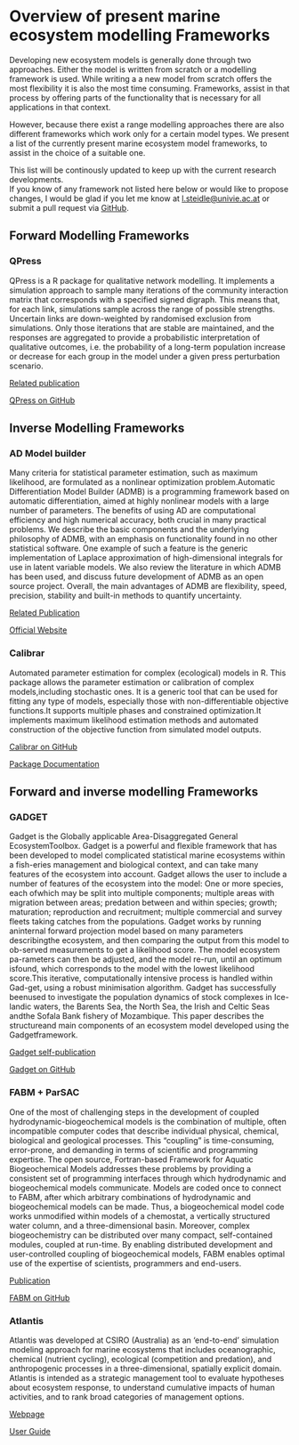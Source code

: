 # Overview of present marine ecosystem modelling Frameworks

Developing new ecosystem models is generally done through two approaches. Either the model is written from scratch or a modelling framework is used. While writing a a new model from scratch offers the most flexibility it is also the most time consuming. Frameworks, assist in that process by offering parts of the functionality that is necessary for all applications in that context.

However, because there exist a range modelling approaches there are also different frameworks which work only for a certain model types. We present a list of the currently present marine ecosystem model frameworks, to assist in the choice of a suitable one.

This list will be continously updated to keep up with the current research developments.  
If you know of any framework not listed here below or would like to propose changes, I would be glad if you let me know at l.steidle@univie.ac.at or submit a pull request via [GitHub](https://github.com/465b/465b.github.io).

## Forward Modelling Frameworks

### QPress

QPress is a R package for qualitative network modelling. It implements a simulation approach to sample many iterations of the community interaction matrix that corresponds with a specified signed digraph. This means that, for each link, simulations sample across the range of possible strengths. Uncertain links are down-weighted by randomised exclusion from simulations. Only those iterations that are stable are maintained, and the responses are aggregated to provide a probabilistic interpretation of qualitative outcomes, i.e. the probability of a long-term population increase or decrease for each group in the model under a given press perturbation scenario.

[Related publication](https://doi.org/10.1016/j.marpol.2020.103832)

[QPress on GitHub](https://github.com/SWotherspoon/QPress)

## Inverse Modelling Frameworks

### AD Model builder

Many criteria for statistical parameter estimation, such as maximum likelihood, are formulated as a nonlinear optimization problem.Automatic Differentiation Model Builder \(ADMB\) is a programming framework based on automatic differentiation, aimed at highly nonlinear models with a large number of parameters. The benefits of using AD are computational efficiency and high numerical accuracy, both crucial in many practical problems. We describe the basic components and the underlying philosophy of ADMB, with an emphasis on functionality found in no other statistical software. One example of such a feature is the generic implementation of Laplace approximation of high-dimensional integrals for use in latent variable models. We also review the literature in which ADMB has been used, and discuss future development of ADMB as an open source project. Overall, the main advantages of ADMB are flexibility, speed, precision, stability and built-in methods to quantify uncertainty.

[Related Publication](https://www.tandfonline.com/doi/full/10.1080/10556788.2011.597854)

[Official Website](http://www.admb-project.org/)

### Calibrar

Automated parameter estimation for complex \(ecological\) models in R. This package allows the parameter estimation or calibration of complex models,including stochastic ones. It is a generic tool that can be used for fitting any type of models, especially those with non-differentiable objective functions.It supports multiple phases and constrained optimization.It implements maximum likelihood estimation methods and automated construction of the objective function from simulated model outputs.

[Calibrar on GitHub](http://roliveros-ramos.github.io/calibrar)

[Package Documentation](https://cran.r-project.org/web/packages/calibrar/calibrar.pdf)

## Forward and inverse modelling Frameworks

### GADGET

Gadget is the Globally applicable Area-Disaggregated General EcosystemToolbox. Gadget is a powerful and flexible framework that has been developed to model complicated statistical marine ecosystems within a fish-eries management and biological context, and can take many features of the ecosystem into account. Gadget allows the user to include a number of features of the ecosystem into the model: One or more species, each ofwhich may be split into multiple components; multiple areas with migration between areas; predation between and within species; growth; maturation; reproduction and recruitment; multiple commercial and survey fleets taking catches from the populations. Gadget works by running aninternal forward projection model based on many parameters describingthe ecosystem, and then comparing the output from this model to ob-served measurements to get a likelihood score. The model ecosystem pa-rameters can then be adjusted, and the model re-run, until an optimum isfound, which corresponds to the model with the lowest likelihood score.This iterative, computationally intensive process is handled within Gad-get, using a robust minimisation algorithm. Gadget has successfully beenused to investigate the population dynamics of stock complexes in Ice-landic waters, the Barents Sea, the North Sea, the Irish and Celtic Seas andthe Sofala Bank fishery of Mozambique. This paper describes the structureand main components of an ecosystem model developed using the Gadgetframework.

[Gadget self-publication](https://core.ac.uk/reader/52043609)

[Gadget on GitHub](https://github.com/Hafro/gadget2)

### FABM + ParSAC

One of the most of challenging steps in the development of coupled hydrodynamic-biogeochemical models is the combination of multiple, often incompatible computer codes that describe individual physical, chemical, biological and geological processes. This “coupling” is time-consuming, error-prone, and demanding in terms of scientific and programming expertise. The open source, Fortran-based Framework for Aquatic Biogeochemical Models addresses these problems by providing a consistent set of programming interfaces through which hydrodynamic and biogeochemical models communicate. Models are coded once to connect to FABM, after which arbitrary combinations of hydrodynamic and biogeochemical models can be made. Thus, a biogeochemical model code works unmodified within models of a chemostat, a vertically structured water column, and a three-dimensional basin. Moreover, complex biogeochemistry can be distributed over many compact, self-contained modules, coupled at run-time. By enabling distributed development and user-controlled coupling of biogeochemical models, FABM enables optimal use of the expertise of scientists, programmers and end-users.

[Publication](https://doi.org/10.1016/j.envsoft.2014.04.002)

[FABM on GitHub](https://github.com/fabm-model/fabm)

### Atlantis

Atlantis was developed at CSIRO \(Australia\) as an ‘end-to-end’ simulation modeling approach for marine ecosystems that includes oceanographic, chemical \(nutrient cycling\), ecological \(competition and predation\), and anthropogenic processes in a three-dimensional, spatially explicit domain. Atlantis is intended as a strategic management tool to evaluate hypotheses about ecosystem response, to understand cumulative impacts of human activities, and to rank broad categories of management options.

[Webpage](https://www.nwfsc.noaa.gov/research/divisions/cb/ecosystem/marineecology/aem.cfm)

[User Guide](https://research.csiro.au/atlantis/?ddownload=111)

